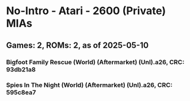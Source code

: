 # No-Intro - Atari - 2600 (Private) MIAs
## Games: 2, ROMs: 2, as of 2025-05-10

### Bigfoot Family Rescue (World) (Aftermarket) (Unl).a26, CRC: 93db21a8
### Spies In The Night (World) (Aftermarket) (Unl).a26, CRC: 595c8ea7
